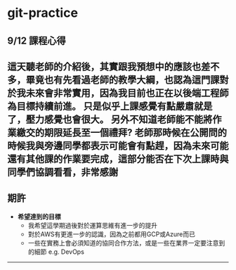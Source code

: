 # git-practice

## 9/12 課程心得
這天聽老師的介紹後，其實跟我預想中的應該也差不多，畢竟也有先看過老師的教學大綱，也認為這門課對於我未來會非常實用，因為我目前也正在以後端工程師為目標持續前進。
只是似乎上課感覺有點嚴肅就是了，壓力感覺也會很大。
另外不知道老師能不能將作業繳交的期限延長至一個禮拜? 老師那時候在公開問的時候我與旁邊同學都表示可能會有點趕，因為未來可能還有其他課的作業要完成，這部分能否在下次上課時與同學們協調看看，非常感謝
---

## 期許

- **希望達到的目標**
  - 我希望這學期過後對於運算思維有進一步的提升
  - 對於AWS有更進一步的認識，因為之前都用GCP或Azure而已
  - 一些在實務上會必須知道的協同合作方法，或是一些在業界一定要注意到的細節  e.g. DevOps
---
